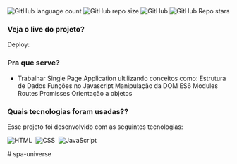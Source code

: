 <div align="center">
  <img alt="GitHub language count" src="https://img.shields.io/github/languages/count/diogo-kappaun/spa-universe?style=flat-square&label=Languages&labelColor=%23404040&color=%23BFBFBF">
  <img alt="GitHub repo size" src="https://img.shields.io/github/repo-size/diogo-kappaun/spa-universe?style=flat-square&label=Size&labelColor=%23404040&color=%23BFBFBF">
  <img alt="GitHub" src="https://img.shields.io/github/license/diogo-kappaun/spa-universe?style=flat-square&labelColor=%23404040&color=%23BFBFBF">
  <img alt="GitHub Repo stars" src="https://img.shields.io/github/stars/diogo-kappaun/spa-universe?style=flat-square&label=Stars&labelColor=%23404040&color=%23BFBFBF">
</div>

### Veja o live do projeto?
Deploy: 

### Pra que serve?
- Trabalhar Single Page Application ultilizando conceitos como:
Estrutura de Dados
Funções no Javascript
Manipulação da DOM
ES6 Modules
Routes
Promisses
Orientação a objetos

### Quais tecnologias foram usadas??

Esse projeto foi desenvolvido com as seguintes tecnologias:

![HTML](https://img.shields.io/badge/-HTML-05122A?style=flat&logo=HTML5)&nbsp;
![CSS](https://img.shields.io/badge/-CSS-05122A?style=flat&logo=CSS3&logoColor=1572B6)&nbsp;
![JavaScript](https://img.shields.io/badge/-JavaScript-05122A?style=flat&logo=javascript)&nbsp;

#   s p a - u n i v e r s e  
 